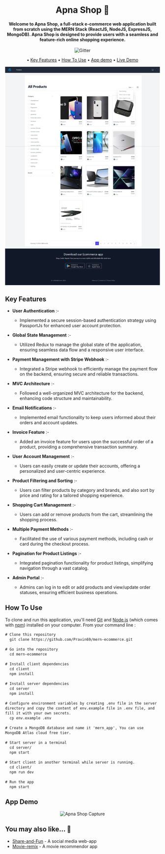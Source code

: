 <h1 align="center">
	Apna Shop 🛒   
</h1>
<h4 align="center">Welcome to Apna Shop, a full-stack e-commerce web application built from scratch using the MERN Stack (ReactJS, NodeJS, ExpressJS, MongoDB). Apna Shop is designed to provide users with a seamless and feature-rich online shopping experience.</h4>

<p align="center">
    <img src="https://img.shields.io/badge/%E2%9D%A4-Made%20with%20Love-blue"  alt="Gitter">
</p>

<p align="center">
  • <a href="#key-features">Key Features</a> 
  • <a href="#how-to-use">How To Use</a> 
   • <a href="#app-demo">App demo</a> 
  • <a href="https://mern-ecommerce-gold.vercel.app">Live Demo</a> 
  </p>

<p align="center">
<img src="https://github.com/Pravin69/mern-ecommerce/blob/main/Server/demo/app_ss.jpeg?raw=true" alt="Apna Shop Capture" style="max-width: 100% !important">
</p>

## Key Features

- **User Authentication** :-

  - Implemented a secure session-based authentication strategy using PassportJs for enhanced user account protection.

- **Global State Management** :-

  - Utilized Redux to manage the global state of the application, ensuring seamless data flow and a responsive user interface.

- **Payment Management with Stripe Webhook** :-

  - Integrated a Stripe webhook to efficiently manage the payment flow on the backend, ensuring secure and reliable transactions.

- **MVC Architecture** :-

  - Followed a well-organized MVC architecture for the backend, enhancing code structure and maintainability.

- **Email Notifications** :-

  - Implemented email functionality to keep users informed about their orders and account updates.

- **Invoice Feature** :-

  - Added an invoice feature for users upon the successful order of a product, providing a comprehensive transaction summary.

- **User Account Management** :-

  - Users can easily create or update their accounts, offering a personalized and user-centric experience.

- **Product Filtering and Sorting** :-

  - Users can filter products by category and brands, and also sort by price and rating for a tailored shopping experience.

- **Shopping Cart Management** :-

  - Users can add or remove products from the cart, streamlining the shopping process.

- **Multiple Payment Methods** :-

  - Facilitated the use of various payment methods, including cash or card during the checkout process.

- **Pagination for Product Listings** :-

  - Integrated pagination functionality for product listings, simplifying navigation through a vast catalog.

- **Admin Portal** :-
  - Admins can log in to edit or add products and view/update order statuses, ensuring efficient business operations.

## How To Use

To clone and run this application, you'll need [Git](https://git-scm.com) and [Node.js](https://nodejs.org/en/download/) (which comes with [npm](http://npmjs.com)) installed on your computer. From your command line :

```
# Clone this repository
  git clone https://github.com/Pravin69/mern-ecommerce.git

# Go into the repository
  cd mern-ecommerce

# Install client dependencies
  cd client
  npm install

# Install server dependencies
  cd server
  npm install

# Configure environment variables by creating .env file in the server directory and copy the content of env.example file in .env file, and fill it with your own secrets.
  cp env.example .env

# Create a MongoDB database and name it 'mern_app', You can use MongoDB Atlas cloud free tier.

# Start server in a terminal
  cd server/
  npm start

# Start client in another terminal while server is running.
  cd client/
  npm run dev

# Run the app
  npm start
```

## App Demo

<p align="center">
<img src="https://github.com/Pravin69/mern-ecommerce/blob/main/Server/demo/Demo.gif?raw=true" alt="Apna Shop Capture" style="max-width: 100% !important">
</p>

## You may also like... 🙂

- [Share-and-Fun](https://github.com/Pravin69/Share-and-Fun-Web-app) - A social media web-app
- [Movie-remix](https://github.com/Pravin69/movie-remix) - A movie recommendor app
